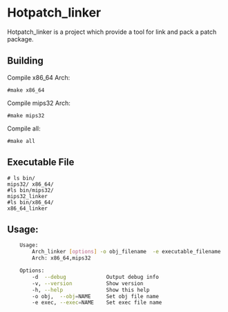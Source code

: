 # Hotpatch_linker
Hotpatch_linker is a project which provide a tool for link and pack a patch package.


## Building
Compile x86_64 Arch:

	#make x86_64

Compile mips32 Arch:
	
	#make mips32

Compile all:

	#make all

## Executable File

	# ls bin/
	mips32/ x86_64/ 
	#ls bin/mips32/
	mips32_linker
	#ls bin/x86_64/
	x86_64_linker


## Usage:
```bash
	Usage:
		Arch_linker [options] -o obj_filename  -e executable_filename
        Arch: x86_64,mips32

    Options:
        -d  --debug             Output debug info
        -v, --version           Show version
        -h, --help              Show this help
        -o obj,  --obj=NAME     Set obj file name
        -e exec, --exec=NAME    Set exec file name
```